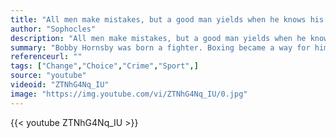 ```yaml
---
title: "All men make mistakes, but a good man yields when he knows his course is wrong, and repairs the evil. The only crime is pride."
author: "Sophocles"
description: "All men make mistakes, but a good man yields when he knows his course is wrong, and repairs the evil. The only crime is pride. - Sophocles quotes from GetInspired365.com"
summary: "Bobby Hornsby was born a fighter. Boxing became a way for him to channel the fight within. Despite countless struggles, he has pushed himself to become a champion. Bobby is a great example of an inspirational athlete who truly defines what it means to Win from Within."
referenceurl: ""
tags: ["Change","Choice","Crime","Sport",]
source: "youtube"
videoid: "ZTNhG4Nq_IU"
image: "https://img.youtube.com/vi/ZTNhG4Nq_IU/0.jpg"
---
```


{{< youtube ZTNhG4Nq_IU >}}
